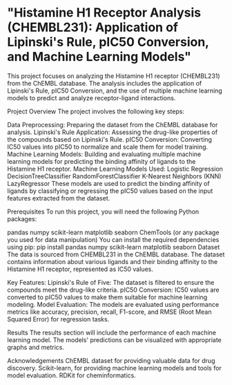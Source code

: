 # "Histamine H1 Receptor Analysis (CHEMBL231): Application of Lipinski's Rule, pIC50 Conversion, and Machine Learning Models"
This project focuses on analyzing the Histamine H1 receptor (CHEMBL231) from the ChEMBL database. The analysis includes the application of Lipinski's Rule, pIC50 Conversion, and the use of multiple machine learning models to predict and analyze receptor-ligand interactions.

Project Overview
The project involves the following key steps:

Data Preprocessing: Preparing the dataset from the ChEMBL database for analysis.
Lipinski's Rule Application: Assessing the drug-like properties of the compounds based on Lipinski's Rule.
pIC50 Conversion: Converting IC50 values into pIC50 to normalize and scale them for model training.
Machine Learning Models: Building and evaluating multiple machine learning models for predicting the binding affinity of ligands to the Histamine H1 receptor.
Machine Learning Models Used:
Logistic Regression
DecisionTreeClassifier
RandomForestClassifier
K-Nearest Neighbors (KNN)
LazyRegressor
These models are used to predict the binding affinity of ligands by classifying or regressing the pIC50 values based on the input features extracted from the dataset.

Prerequisites
To run this project, you will need the following Python packages:

pandas
numpy
scikit-learn
matplotlib
seaborn
ChemTools (or any package you used for data manipulation)
You can install the required dependencies using pip:
pip install pandas numpy scikit-learn matplotlib seaborn
Dataset
The data is sourced from CHEMBL231 in the ChEMBL database. The dataset contains information about various ligands and their binding affinity to the Histamine H1 receptor, represented as IC50 values.

Key Features:
Lipinski's Rule of Five: The dataset is filtered to ensure the compounds meet the drug-like criteria.
pIC50 Conversion: IC50 values are converted to pIC50 values to make them suitable for machine learning modeling.
Model Evaluation: The models are evaluated using performance metrics like accuracy, precision, recall, F1-score, and RMSE (Root Mean Squared Error) for regression tasks.

Results
The results section will include the performance of each machine learning model. The models' predictions can be visualized with appropriate graphs and metrics.

Acknowledgements
ChEMBL dataset for providing valuable data for drug discovery.
Scikit-learn, for providing machine learning models and tools for model evaluation.
RDKit for cheminformatics.
